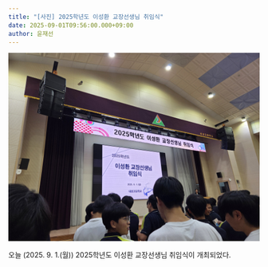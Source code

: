 ```yaml
---
title: "[사진] 2025학년도 이성환 교장선생님 취임식"
date: 2025-09-01T09:56:00.000+09:00
author: 윤재선
---
```

![](/img/1000020380.jpg)



오늘 (2025. 9. 1.(월)) 2025학년도 이성환 교장선생님 취임식이 개최되었다.
